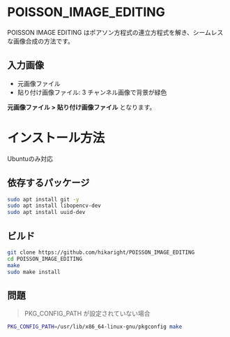 # POISSON_IMAGE_EDITING
POISSON IMAGE EDITING はポアソン方程式の連立方程式を解き、シームレスな画像合成の方法です。

## 入力画像
- 元画像ファイル
- 貼り付け画像ファイル: 3 チャンネル画像で背景が緑色

**元画像ファイル > 貼り付け画像ファイル** となります。

# インストール方法

Ubuntuのみ対応

## 依存するパッケージ

```bash
sudo apt install git -y
sudo apt install libopencv-dev
sudo apt install uuid-dev
```

## ビルド

```bash
git clone https://github.com/hikaright/POISSON_IMAGE_EDITING
cd POISSON_IMAGE_EDITING
make
sudo make install
```

## 問題
> PKG_CONFIG_PATH が設定されていない場合
```bash
PKG_CONFIG_PATH=/usr/lib/x86_64-linux-gnu/pkgconfig make

```

